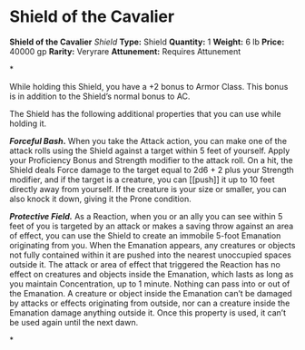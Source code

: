 # Shield of the Cavalier

**Shield of the Cavalier**
_Shield_
**Type:** Shield
**Quantity:** 1
**Weight:** 6 lb
**Price:** 40000 gp
**Rarity:** Veryrare
**Attunement:** Requires Attunement

*<p>While holding this Shield, you have a +2 bonus to Armor Class. This bonus is in addition to the Shield’s normal bonus to AC.

The Shield has the following additional properties that you can use while holding it.

***Forceful Bash*.** When you take the Attack action, you can make one of the attack rolls using the Shield against a target within 5 feet of yourself. Apply your Proficiency Bonus and Strength modifier to the attack roll. On a hit, the Shield deals Force damage to the target equal to 2d6 + 2 plus your Strength modifier, and if the target is a creature, you can [[push]] it up to 10 feet directly away from yourself. If the creature is your size or smaller, you can also knock it down, giving it the Prone condition.

***Protective Field.*** As a Reaction, when you or an ally you can see within 5 feet of you is targeted by an attack or makes a saving throw against an area of effect, you can use the Shield to create an immobile 5-foot Emanation originating from you. When the Emanation appears, any creatures or objects not fully contained within it are pushed into the nearest unoccupied spaces outside it. The attack or area of effect that triggered the Reaction has no effect on creatures and objects inside the Emanation, which lasts as long as you maintain Concentration, up to 1 minute. Nothing can pass into or out of the Emanation. A creature or object inside the Emanation can’t be damaged by attacks or effects originating from outside, nor can a creature inside the Emanation damage anything outside it. Once this property is used, it can’t be used again until the next dawn.</p>*